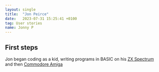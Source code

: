 ```yaml
---
layout: single
title:  "Jon Peirce"
date:   2023-07-31 15:25:41 +0100
tag: User stories
name: Jonny P
---
```


## First steps 

Jon began coding as a kid, writing programs in BASIC on his [ZX Spectrum](https://en.wikipedia.org/wiki/ZX_Spectrum) and then [Commodore Amiga](https://en.wikipedia.org/wiki/Amiga)
